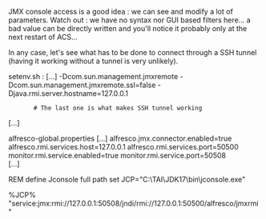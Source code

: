 JMX console access is a good idea : we can see and modify a lot of parameters.
Watch out : we have no syntax nor GUI based filters here... a bad value can be directly written and you'll notice it probably only at the next restart of ACS...

In any case, let's see what has to be done to connect through a SSH tunnel (having it working without a tunnel is very unlikely).

setenv.sh :
[...]
           -Dcom.sun.management.jmxremote
           -Dcom.sun.management.jmxremote.ssl=false
           -Djava.rmi.server.hostname=127.0.0.1

           # The last one is what makes SSH tunnel working
[...]

alfresco-global.properties
[...]
           alfresco.jmx.connector.enabled=true
           alfresco.rmi.services.host=127.0.0.1
           alfresco.rmi.services.port=50500
           monitor.rmi.service.enabled=true
           monitor.rmi.service.port=50508        
[...]

REM define Jconsole full path
set JCP="C:\TAI\JDK17\bin\jconsole.exe"

%JCP% "service:jmx:rmi://127.0.0.1:50508/jndi/rmi://127.0.0.1:50500/alfresco/jmxrmi" 

